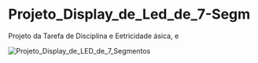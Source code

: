 # Projeto_Display_de_Led_de_7-Segm
Projeto da Tarefa de Disciplina e Eetricidade ásica, e 

![Projeto_Display_de_LED_de_7_Segmentos](https://github.com/user-attachments/assets/9eec8055-4d3a-4ee0-8d12-18627fa1eed5)
